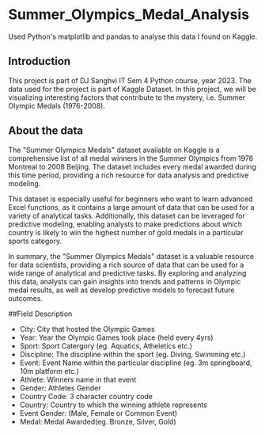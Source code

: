 # Summer_Olympics_Medal_Analysis
Used Python's matplotlib and pandas to analyse this data I found on Kaggle.

## Introduction

This project is part of DJ Sanghvi IT Sem 4 Python course, year 2023.
The data used for the project is part of Kaggle Dataset.
In this project, we will be visualizing interesting factors that contribute to the mystery, i.e. Summer Olympic Medals (1976-2008).

## About the data

The "Summer Olympics Medals" dataset available on Kaggle is a comprehensive list of all medal winners in the Summer Olympics from 1976 Montreal to 2008 Beijing. The dataset includes every medal awarded during this time period, providing a rich resource for data analysis and predictive modeling.

This dataset is especially useful for beginners who want to learn advanced Excel functions, as it contains a large amount of data that can be used for a variety of analytical tasks. Additionally, this dataset can be leveraged for predictive modeling, enabling analysts to make predictions about which country is likely to win the highest number of gold medals in a particular sports category.

In summary, the "Summer Olympics Medals" dataset is a valuable resource for data scientists, providing a rich source of data that can be used for a wide range of analytical and predictive tasks. By exploring and analyzing this data, analysts can gain insights into trends and patterns in Olympic medal results, as well as develop predictive models to forecast future outcomes.


##Field	Description

* City: City that hosted the Olympic Games
* Year:	Year the Olympic Games took place (held every 4yrs)
* Sport:	Sport Catergory (eg. Aquatics, Atheletics etc.)
* Discipline:	The discipline within the sport (eg. Diving, Swimming etc.)
* Event:	Event Name within the particular discipline (eg. 3m springboard, 10m platform etc.)
* Athlete:	Winners name in that event
* Gender:	Athletes Gender
* Country Code:	3 character country code
* Country: Country to which the winning athlete represents
* Event Gender: (Male, Female or Common Event)
* Medal: Medal Awarded(eg. Bronze, Silver, Gold)
